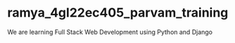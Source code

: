 # ramya_4gl22ec405_parvam_training
We are learning Full Stack Web Development using Python and Django
